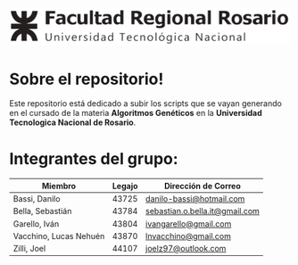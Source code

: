 ![](/images/UtnLogo.png)
# Sobre el repositorio!


Este repositorio está dedicado a subir los scripts que se vayan generando en el cursado de la materia **Algoritmos Genéticos** en la **Universidad Tecnologica Nacional de Rosario**.

# Integrantes del grupo:
|       Miembro         |Legajo                 |Dirección de Correo           |
|-----------------------|-----------------------|------------------------------|
|Bassi, Danilo           |43725                 |danilo-bassi@hotmail.com      |
|Bella, Sebastián        |43784                 |sebastian.o.bella.it@gmail.com|
|Garello, Iván           |43804                 |ivangarello@gmail.com         |
|Vacchino, Lucas Nehuén  |43870                 |lnvacchino@gmail.com          |
|Zilli, Joel             |44107                 |joelz97@outlook.com           |
